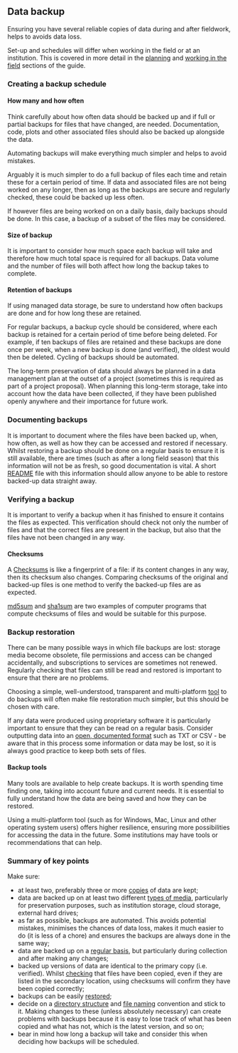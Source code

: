 
## Data backup

Ensuring you have several reliable copies of data during and after fieldwork, helps to avoids data loss. 

Set-up and schedules will differ when working in the field or at an institution. This is covered in more detail in the [planning](#planning) and [working in the field](#in-the-field) sections of the guide.

### Creating a backup schedule

#### How many and how often

Think carefully about how often data should be backed up and if full or partial backups for files that have changed, are needed. Documentation, code, plots and other associated files should also be backed up alongside the data. 

Automating backups will make everything much simpler and helps to avoid mistakes.

Arguably it is much simpler to do a full backup of files each time and retain these for a certain period of time. If data and associated files are not being worked on any longer, then as long as the backups are secure and regularly checked, these could be backed up less often. 

If however files are being worked on on a daily basis, daily backups should be done. In this case, a backup of a subset of the files may be considered. 
 
#### Size of backup

It is important to consider how much space each backup will take and therefore how much total space is required for all backups. Data volume and the number of files will both affect how long the backup takes to complete.

#### Retention of backups

If using managed data storage, be sure to understand how often backups are done and for how long these are retained.

For regular backups, a backup cycle should be considered, where each backup is retained for a certain period of time before being deleted. For example, if ten backups of files are retained and these backups are done once per week, when a new backup is done (and verified), the oldest would then be deleted. Cycling of backups should be automated.

The long-term preservation of data should always be planned in a data management plan at the outset of a project (sometimes this is required as part of a project proposal). When planning this long-term storage, take into account how the data have been collected, if they have been published openly anywhere and their importance for future work. 

### Documenting backups

It is important to document where the files have been backed up, when, how often, as well as how they can be accessed and restored if necessary. Whilst restoring a backup should be done on a regular basis to ensure it is still available, there are times (such as after a long field season) that this information will not be as fresh, so good documentation is vital. A short [README](#readme.txt) file with this information should allow anyone to be able to restore backed-up data straight away.

### Verifying a backup

It is important to verify a backup when it has finished to ensure it contains the files as expected. This verification should check not only the number of files and that the correct files are present in the backup, but also that the files have not been changed in any way.

#### Checksums

 A [Checksums](https://en.wikipedia.org/wiki/Checksum) is like a fingerprint of a file: if its content changes in any way, then its checksum also changes. Comparing checksums of the original and backed-up files is one method to verify the backed-up files are as expected. 

[md5sum](https://en.wikipedia.org/wiki/Md5sum) and [sha1sum](https://en.wikipedia.org/wiki/Sha1sum) are two examples of computer programs that compute checksums of files and would be suitable for this purpose.  

### Backup restoration

There can be many possible ways in which file backups are lost: storage media become obsolete, file permissions and access can be changed accidentally, and subscriptions to services are sometimes not renewed. Regularly checking that files can still be read and restored is important to ensure that there are no problems.

Choosing a simple, well-understood, transparent and multi-platform [tool](#backup-tools) to do backups will often make file restoration much simpler, but this should be chosen with care.

If any data were produced using proprietary software it is particularly important to ensure that they can be read on a regular basis. Consider outputting data into an [open, documented format](#data-file-formats) such as TXT or CSV - be aware that in this process some information or data may be lost, so it is always good practice to keep both sets of files. 

#### Backup tools

Many tools are available to help create backups. It is worth spending time finding one, taking into account future and current needs. It is essential to fully understand how the data are being saved and how they can be restored.  

Using a multi-platform tool (such as for Windows, Mac, Linux and other operating system users) offers higher resilience, ensuring more possibilities for accessing the data in the future. Some institutions may have tools or recommendations that can help. 

### Summary of key points

Make sure:

* at least two, preferably three or more [copies](#how-many-and-how-often) of data are kept;
* data are backed up on at least two different [types of media](#storing-data), particularly for preservation purposes, such as institution storage, cloud storage, external hard drives;
* as far as possible, backups are automated. This avoids potential mistakes, minimises the chances of data loss, makes it much easier to do (it is less of a chore) and ensures the backups are always done in the same way;
* data are backed up on a [regular basis](#how-many-and-how-often), but particularly during collection and after making any changes;
* backed up versions of data are identical to the primary copy (i.e. verified). Whilst [checking](#verifying-a-backup) that files have been copied, even if they are listed in the secondary location, using checksums will confirm they have been copied correctly;
* backups can be easily [restored](#backup-restoration);
* decide on a [directory structure](#storing-data) and [file naming](#file-and-directory-naming) convention and stick to it. Making changes to these (unless absolutely necessary) can create problems with backups because it is easy to lose track of what has been copied and what has not, which is the latest version, and so on;
* bear in mind how long a backup will take and consider this when deciding how backups will be scheduled.